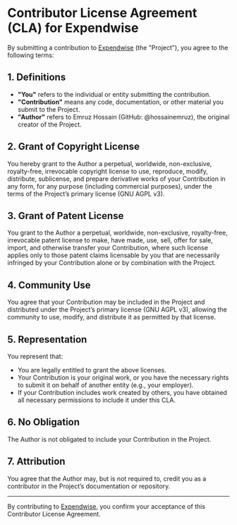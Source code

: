 # Contributor License Agreement (CLA) for Expendwise

By submitting a contribution to [Expendwise](https://github.com/expendwise/expendwise) (the "Project"), you agree to the following terms:

## 1. Definitions
- **"You"** refers to the individual or entity submitting the contribution.  
- **"Contribution"** means any code, documentation, or other material you submit to the Project.  
- **"Author"** refers to Emruz Hossain (GitHub: @hossainemruz), the original creator of the Project.

## 2. Grant of Copyright License
You hereby grant to the Author a perpetual, worldwide, non-exclusive, royalty-free, irrevocable copyright license to use, reproduce, modify, distribute, sublicense, and prepare derivative works of your Contribution in any form, for any purpose (including commercial purposes), under the terms of the Project’s primary license (GNU AGPL v3).

## 3. Grant of Patent License
You grant to the Author a perpetual, worldwide, non-exclusive, royalty-free, irrevocable patent license to make, have made, use, sell, offer for sale, import, and otherwise transfer your Contribution, where such license applies only to those patent claims licensable by you that are necessarily infringed by your Contribution alone or by combination with the Project.

## 4. Community Use
You agree that your Contribution may be included in the Project and distributed under the Project’s primary license (GNU AGPL v3), allowing the community to use, modify, and distribute it as permitted by that license.

## 5. Representation
You represent that:  
- You are legally entitled to grant the above licenses.  
- Your Contribution is your original work, or you have the necessary rights to submit it on behalf of another entity (e.g., your employer).  
- If your Contribution includes work created by others, you have obtained all necessary permissions to include it under this CLA.

## 6. No Obligation
The Author is not obligated to include your Contribution in the Project.

## 7. Attribution
You agree that the Author may, but is not required to, credit you as a contributor in the Project’s documentation or repository.

---

By contributing to [Expendwise](https://github.com/expendwise/expendwise), you confirm your acceptance of this Contributor License Agreement.
